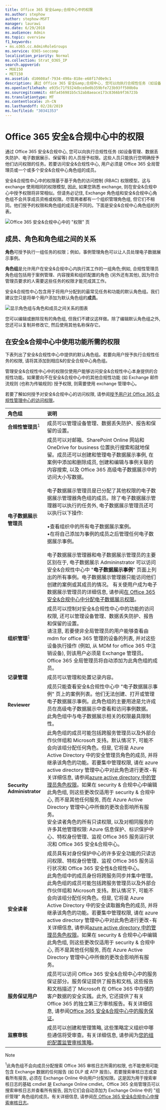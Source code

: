 ```yaml
---
title: Office 365 安全&amp;合规中心中的权限
ms.author: stephow
author: stephow-MSFT
manager: laurawi
ms.date: 6/29/2018
ms.audience: Admin
ms.topic: overview
f1_keywords:
- ms.o365.cc.AdminRoleGroups
ms.service: O365-seccomp
localization_priority: Normal
ms.collection: Strat_O365_IP
search.appverid:
- MOE150
- MET150
ms.assetid: d10608af-7934-490a-818e-e68f17d0e9c1
description: 通过 Office 365 安全&amp;合规中心, 您可以向执行合规性任务 (如设备管理、数据丢失防护、电子数据展示、保留等) 的人员授予权限。这些人员只能执行您明确授予他们访问权限的任务。若要访问安全&amp;合规性中心, 用户必须是 Office 365 全局管理员或一个或多个安全&amp;合规中心角色组的成员。
ms.openlocfilehash: e935c71f9324dbce8e0b359bfe723b93ff500b0a
ms.sourcegitcommit: 48fa456981b5c52ab8aeace173c8366b9f36723b
ms.translationtype: MT
ms.contentlocale: zh-CN
ms.lasthandoff: 02/28/2019
ms.locfileid: "30341353"
---
```

# <a name="permissions-in-the-office-365-security-amp-compliance-center"></a>Office 365 安全&amp;合规中心中的权限

通过 Office 365 安全&amp;合规中心, 您可以向执行合规性任务 (如设备管理、数据丢失防护、电子数据展示、保留等) 的人员授予权限。这些人员只能执行您明确授予他们访问权限的任务。若要访问安全&amp;合规性中心, 用户必须是 Office 365 全局管理员或一个或多个安全&amp;合规中心角色组的成员。
  
安全&amp;合规性中心中的权限基于基于角色的访问控制 (RBAC) 权限模型。这与 exchange 使用相同的权限模型, 因此, 如果您熟悉 exchange, 则在安全&amp;合规中心中授予权限将非常相似。但请务必记住, Exchange 角色组和安全&amp;合规中心角色组不会共享成员资格或权限。尽管两者都有一个组织管理角色组, 但它们不相同。他们授予的权限和角色组的成员是不同的。下面是安全&amp;合规中心角色组的列表。
  
![Office 365 安全&amp;合规中心中的 "权限" 页](media/992c20ca-e82e-497c-9c8d-6fab212deb80.png)
  
## <a name="relationship-of-members-roles-and-role-groups"></a>成员、角色和角色组之间的关系

**角色**可授予执行一组任务的权限；例如，事例管理角色可以让人员处理电子数据展示事例。 
  
**角色组**是允许用户在安全&amp;合规中心内执行其工作的一组角色;例如, 合规性管理员角色组包括用于案例管理、内容搜索和组织配置的角色 (另外还有其他), 因为符合管理员要求的人需要这些任务的权限才能完成其工作。 
  
安全&amp;合规性中心包含用于将用户分配到的最常见任务和功能的默认角色组。我们建议您只是将单个用户添加为默认角色组的**成员**。 
  
![显示角色组与角色和成员之间关系的图表](media/2a16d200-968c-4755-98ec-f1862d58cb8b.png)
  
您可以编辑或删除现有的角色组, 但我们不建议这样做。除了编辑默认角色组之外, 您还可以复制并修改它, 然后使用其他名称保存它。
  
## <a name="permissions-needed-to-use-features-in-the-security-amp-compliance-center"></a>在安全&amp;合规中心中使用功能所需的权限

下表列出了安全&amp;合规性中心中提供的默认角色组。若要向用户授予执行合规性任务的权限, 请将其添加到相应&amp;的安全合规中心角色组。
  
管理安全&amp;合规性中心中的权限仅使用户能够访问安全&amp;合规性中心本身提供的合规性功能。如果要向不在安全&amp;合规中心中的其他合规性功能 (如 Exchange 邮件流规则 (也称为传输规则) 授予权限, 则需要使用 exchange 管理中心。
  
若要了解如何授予对安全&amp;合规中心的访问权限, 请参阅[授予用户对 Office 365 合规性管理中心的访问权限](grant-access-to-the-security-and-compliance-center.md)。
  
|**角色组**|**说明**|
|:-----|:-----|
|**合规性管理员**<sup>1</sup> <br/> |成员可以管理设备管理、数据丢失防护、报告和保留的设置。  <br/> |
|**电子数据展示管理员** <br/> | 成员可以对邮箱、SharePoint Online 网站和 OneDrive for business 位置执行搜索和就地保留。成员还可以创建和管理电子数据展示事例, 在案例中添加和删除成员, 创建和编辑与事例关联的内容搜索, 以及 Office 365 高级电子数据展示中的访问大小写数据。<br/><br/>电子数据展示管理员是已分配了其他权限的电子数据展示管理器角色组的成员。除了电子数据展示管理器可以执行的任务外, 电子数据展示管理员还可以执行以下操作:<br/><br/>  •查看组织中的所有电子数据展示案例。  <br/>  •在将自己添加为事例的成员之后管理任何电子数据展示事例。  <br/><br/>电子数据展示管理器和电子数据展示管理员的主要区别在于, 电子数据展示 Admininstrator 可以访问安全&amp;合规性中心中 "**电子数据展示事例**" 页面上列出的所有事例。电子数据展示管理器只能访问他们创建的案例或其成员的情况。 有关使用户成为电子数据展示管理员的详细信息, 请参阅[在 Office 365 安全&amp;合规中心中分配电子数据展示权限](assign-ediscovery-permissions.md)。<br/>           |
|**组织管理**<sup>1</sup> <br/> |成员可以控制对安全&amp;合规性中心中的功能的访问权限, 还可以管理设备管理、数据丢失防护、报告和保留的设置。  <br/> 请注意, 若要使非全局管理员的用户能够查看由 mdm for office 365 管理的设备的列表, 并对这些设备执行操作 (例如, 从 MDM for office 365 中注销设备), 则该用户必须是 Exchange 管理员。  <br/> Office 365 全局管理员将自动添加为此角色组的成员。           |
|**记录管理** <br/> |成员可以管理和处置记录内容。  <br/> |
|**Reviewer** <br/> |成员只能查看安全&amp;合规性中心中 "电子数据展示事例" 页上的案例列表。他们无法创建、打开或管理电子数据展示事例。此角色组的主要用途是允许成员在高级电子数据展示中查看和访问事例数据。  <br/> 此角色组中与电子数据展示相关的权限最具限制性。  <br/> |
|**Security Administrator** <br/> |此角色组的成员可能包括跨服务管理员以及外部合作伙伴组和 Microsoft 支持。默认情况下, 可能不会向该组分配任何角色。但是, 它将是 Azure Active Directory 中的安全管理员角色的成员, 并将继承该角色的功能。若要集中管理权限, 请在 azure active directory 管理中心中对此角色进行更改-有关详细信息, 请参阅[azure active directory 中的管理员角色权限](https://docs.microsoft.com/en-us/azure/active-directory/users-groups-roles/directory-assign-admin-roles)。如果在 security & 合规中心中编辑此角色组, 则这些更改仅适用于 security & 合规中心, 而不是其他任何服务, 而在 Azure Active Directory 管理中心中所做的更改会影响所有服务。<br/> 安全读者角色的所有只读权限, 以及对相同服务的许多其他管理权限: Azure 信息保护、标识保护中心、特权身份管理、监视 Office 365 服务运行状况和 Office 365 安全&amp;合规中心。  <br/> |
|**安全读者** <br/> |成员具有对身份保护中心的许多安全功能的只读访问权限、特权身份管理、监视 Office 365 服务运行状况和 Office 365 安全性&amp;合规性中心。  <br/> 此角色组中的成员身份将跨服务同步并集中管理。此角色组的成员可能包括跨服务管理员以及外部合作伙伴组和 Microsoft 支持。默认情况下, 可能不会向该组分配任何角色。但是, 它将是 Azure Active Directory 中的安全读取器角色的成员, 并将继承该角色的功能。若要集中管理权限, 请在 azure active directory 管理中心中对此角色进行更改-有关详细信息, 请参阅[azure active directory 中的管理员角色权限](https://docs.microsoft.com/en-us/azure/active-directory/users-groups-roles/directory-assign-admin-roles)。如果在 security & 合规中心中编辑此角色组, 则这些更改仅适用于 security & 合规中心, 而不是其他任何服务, 而在 Azure Active Directory 管理中心中所做的更改会影响所有服务。<br/> |
|**服务保证用户** <br/> |成员可以访问 Office 365 安全&amp;合规中心中的服务保证部分。服务保证提供了报告和文档, 这些报告和文档描述了 Microsoft 在 Office 365 中存储的客户数据的安全实践。此外, 它还提供了有关 Office 365 的独立第三方审核报告。有关详细信息, 请参阅[Office 365 安全&amp;合规中心中的服务保证](http://go.microsoft.com/fwlink/p/?LinkID=717765)。<br/> |
|**监察审核** <br/> |成员可以创建和管理策略, 这些策略定义组织中哪些通信将受审查。有关详细信息, 请参阅为[您的组织配置监管审核策略](configure-supervision-policies.md)。<br/> |
   
> [!NOTE]
> <sup>1</sup>此角色组不会向成员分配搜索 Office 365 审核日志所需的权限, 也不能使用可能包含 Exchange 数据的任何报告 (如 DLP 或 ATP 报告)。若要搜索审核日志或查看所有报告, 必须在 Exchange Online 中向用户分配权限。这是因为用于搜索审核日志的基础 cmdlet 是 Exchange Online cmdlet。Office 365 全局管理员可以搜索审核日志并查看所有报告, 因为它们会自动添加为 Exchange Online 中的 "组织管理" 角色组的成员。有关详细信息, 请参阅[在 Office 365 安全&amp;合规中心中搜索审核日志](https://go.microsoft.com/fwlink/p/?LinkID=708432)。 
  

